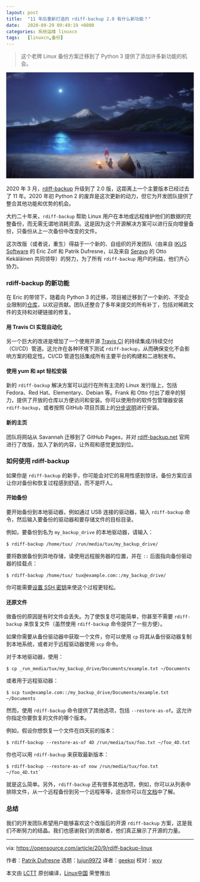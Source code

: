 ```yaml
---
layout: post
title:	"11 年后重新打造的 rdiff-backup 2.0 有什么新功能？"
date:	2020-09-29 09:49:19 +0800 
categories:	系统运维 linuxcn 
tags:	[linuxcn,备份]
---
```




> 
> 这个老牌 Linux 备份方案迁移到了 Python 3 提供了添加许多新功能的机会。
> 
> 
> 


![](/Asserts/Images/album/202009/29/094858pb9pa3sppsq9x5z1.jpg)


2020 年 3 月，[rdiff-backup](https://rdiff-backup.net/) 升级到了 2.0 版，这距离上一个主要版本已经过去了 11 年。2020 年初 Python 2 的废弃是这次更新的动力，但它为开发团队提供了整合其他功能和优势的机会。


大约二十年来，`rdiff-backup` 帮助 Linux 用户在本地或远程维护他们的数据的完整备份，而无需无谓地消耗资源。这是因为这个开源解决方案可以进行反向增量备份，只备份从上一次备份中改变的文件。


这次改版（或者说，重生）得益于一个新的、自组织的开发团队（由来自 [IKUS Software](https://www.ikus-soft.com/en/) 的 Eric Zolf 和 Patrik Dufresne，以及来自 [Seravo](https://seravo.fi/english) 的 Otto Kekäläinen 共同领导）的努力，为了所有 `rdiff-backup` 用户的利益，他们齐心协力。


### rdiff-backup 的新功能


在 Eric 的带领下，随着向 Python 3 的迁移，项目被迁移到了一个新的、不受企业限制的[仓库](https://github.com/rdiff-backup/rdiff-backup)，以欢迎贡献。团队还整合了多年来提交的所有补丁，包括对稀疏文件的支持和对硬链接的修复。


#### 用 Travis CI 实现自动化


另一个巨大的改进是增加了一个使用开源 [Travis CI](https://en.wikipedia.org/wiki/Travis_CI) 的持续集成/持续交付（CI/CD）管道。这允许在各种环境下测试 `rdiff-backup`，从而确保变化不会影响方案的稳定性。CI/CD 管道包括集成所有主要平台的构建和二进制发布。


#### 使用 yum 和 apt 轻松安装


新的 `rdiff-backup` 解决方案可以运行在所有主流的 Linux 发行版上，包括 Fedora、Red Hat、Elementary、Debian 等。Frank 和 Otto 付出了艰辛的努力，提供了开放的仓库以方便访问和安装。你可以使用你的软件包管理器安装 `rdiff-backup`，或者按照 GitHub 项目页面上的[分步说明](https://github.com/rdiff-backup/rdiff-backup#installation)进行安装。


#### 新的主页


团队将网站从 Savannah 迁移到了 GitHub Pages，并对 [rdiff-backup.net](https://rdiff-backup.net/) 官网进行了改版，加入了新的内容，让外观和感觉更加到位。


### 如何使用 rdiff-backup


如果你是 `rdiff-backup` 的新手，你可能会对它的易用性感到惊讶。备份方案应该让你对备份和恢复过程感到舒适，而不是吓人。


#### 开始备份


要开始备份到本地驱动器，例如通过 USB 连接的驱动器，输入 `rdiff-backup` 命令，然后输入要备份的驱动器和要存储文件的目标目录。


例如，要备份到名为 `my_backup_drive` 的本地驱动器，请输入：



```
$ rdiff-backup /home/tux/ /run/media/tux/my_backup_drive/

```

要将数据备份到异地存储，请使用远程服务器的位置，并在 `::` 后面指向备份驱动器的挂载点：



```
$ rdiff-backup /home/tux/ tux@example.com::/my_backup_drive/

```

你可能需要[设置 SSH 密钥](https://opensource.com/article/20/8/how-ssh)来使这个过程更轻松。


#### 还原文件


做备份的原因是有时文件会丢失。为了使恢复尽可能简单，你甚至不需要 `rdiff-backup` 来恢复文件（虽然使用 `rdiff-backup` 命令提供了一些方便）。


如果你需要从备份驱动器中获取一个文件，你可以使用 `cp` 将其从备份驱动器复制到本地系统，或者对于远程驱动器使用 `scp` 命令。


对于本地驱动器，使用：



```
$ cp _run_media/tux/my_backup_drive/Documents/example.txt ~/Documents

```

或者用于远程驱动器：



```
$ scp tux@example.com::/my_backup_drive/Documents/example.txt ~/Documents

```

然而，使用 `rdiff-backup` 命令提供了其他选项，包括 `--restore-as-of`。这允许你指定你要恢复的文件的哪个版本。


例如，假设你想恢复一个文件在四天前的版本：



```
$ rdiff-backup --restore-as-of 4D /run/media/tux/foo.txt ~/foo_4D.txt

```

你也可以用 `rdiff-backup` 来获取最新版本：



```
$ rdiff-backup --restore-as-of now /run/media/tux/foo.txt ~/foo_4D.txt`

```

就是这么简单。另外，`rdiff-backup` 还有很多其他选项，例如，你可以从列表中排除文件，从一个远程备份到另一个远程等等，这些你可以在[文档](https://rdiff-backup.net/docs/examples.html)中了解。


### 总结


我们的开发团队希望用户能够喜欢这个改版后的开源 `rdiff-backup` 方案，这是我们不断努力的结晶。我们也感谢我们的贡献者，他们真正展示了开源的力量。




---


via: <https://opensource.com/article/20/9/rdiff-backup-linux>


作者：[Patrik Dufresne](https://opensource.com/users/patrik-dufresne) 选题：[lujun9972](https://github.com/lujun9972) 译者：[geekpi](https://github.com/geekpi) 校对：[wxy](https://github.com/wxy)


本文由 [LCTT](https://github.com/LCTT/TranslateProject) 原创编译，[Linux中国](https://linux.cn/) 荣誉推出
